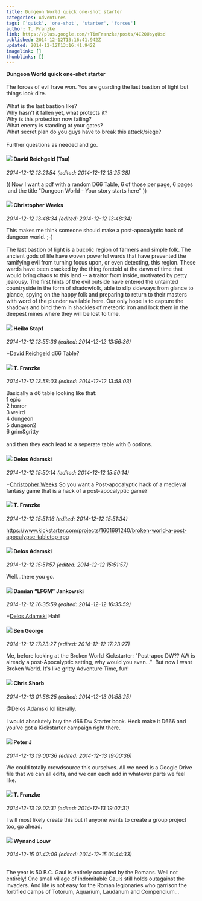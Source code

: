 ```yaml
---
title: Dungeon World quick one-shot starter
categories: Adventures
tags: ['quick', 'one-shot', 'starter', 'forces']
author: T. Franzke
link: https://plus.google.com/+TimFranzke/posts/4C2QUsyqUsd
published: 2014-12-12T13:16:41.942Z
updated: 2014-12-12T13:16:41.942Z
imagelink: []
thumblinks: []
---
```


<b>Dungeon World quick one-shot starter</b><br /><br />The forces of evil have won. You are guarding the last bastion of light but things look dire. <br /><br />What is the last bastion like?<br />Why hasn&#39;t it fallen yet, what protects it?<br />Why is this protection now failing?<br />What enemy is standing at your gates? <br />What secret plan do you guys have to break this attack/siege?<br /><br />Further questions as needed and go. 
<div id='comment z132dzmyjpfudx2cn23hutsxszipin4th'>
  <h4><img src='{{site.baseurl}}//images/avatars/101087642948316619884_photo.jpg'> David Reichgeld (Tsu)</h4>
      <p><cite>2014-12-12 13:21:54 (edited: 2014-12-12 13:25:38)</cite></p>
        <p>(( Now I want a pdf with a random D66 Table, 6 of those per page, 6 pages  and the title &quot;Dungeon World - Your story starts here&quot; )) </p>
</div>
        

<div id='comment z132dzmyjpfudx2cn23hutsxszipin4th'>
  <h4><img src='{{site.baseurl}}//images/avatars/117184575738442924541_photo.jpg'> Christopher Weeks</h4>
      <p><cite>2014-12-12 13:48:34 (edited: 2014-12-12 13:48:34)</cite></p>
        <p>This makes me think someone should make a post-apocalyptic hack of dungeon world. ;-)<br /><br />The last bastion of light is a bucolic region of farmers and simple folk. The ancient gods of life have woven powerful wards that have prevented the ramifying evil from turning focus upon, or even detecting, this region. These wards have been cracked by the thing foretold at the dawn of time that would bring chaos to this land -- a traitor from inside, motivated by petty jealousy. The first hints of the evil outside have entered the untainted countryside in the form of shadowfolk, able to slip sideways from glance to glance, spying on the happy folk and preparing to return to their masters with word of the plunder available here. Our only hope is to capture the shadows and bind them in shackles of meteoric iron and lock them in the deepest mines where they will be lost to time.</p>
</div>
        

<div id='comment z132dzmyjpfudx2cn23hutsxszipin4th'>
  <h4><img src='{{site.baseurl}}//images/avatars/107012091574553473494_photo.jpg'> Heiko Stapf</h4>
      <p><cite>2014-12-12 13:55:36 (edited: 2014-12-12 13:56:36)</cite></p>
        <p><span class="proflinkWrapper"><span class="proflinkPrefix">+</span><a class="proflink" href="https://plus.google.com/101087642948316619884" oid="101087642948316619884">David Reichgeld</a></span> d66 Table?</p>
</div>
        

<div id='comment z132dzmyjpfudx2cn23hutsxszipin4th'>
  <h4><img src='{{site.baseurl}}//images/avatars/110330901807759406775_photo.jpg'> T. Franzke</h4>
      <p><cite>2014-12-12 13:58:03 (edited: 2014-12-12 13:58:03)</cite></p>
        <p>Basically a d6 table looking like that:<br />1 epic <br />2 horror<br />3 weird<br />4 dungeon<br />5 dungeon2<br />6 grim&amp;gritty <br /><br />and then they each lead to a seperate table with 6 options. </p>
</div>
        

<div id='comment z132dzmyjpfudx2cn23hutsxszipin4th'>
  <h4><img src='{{site.baseurl}}//images/avatars/112189206383181484786_photo.jpg'> Delos Adamski</h4>
      <p><cite>2014-12-12 15:50:14 (edited: 2014-12-12 15:50:14)</cite></p>
        <p><span class="proflinkWrapper"><span class="proflinkPrefix">+</span><a class="proflink" href="https://plus.google.com/117184575738442924541" oid="117184575738442924541">Christopher Weeks</a></span> So you want a Post-apocalyptic hack of a medieval fantasy game that is a hack of a post-apocalyptic game?</p>
</div>
        

<div id='comment z132dzmyjpfudx2cn23hutsxszipin4th'>
  <h4><img src='{{site.baseurl}}//images/avatars/110330901807759406775_photo.jpg'> T. Franzke</h4>
      <p><cite>2014-12-12 15:51:16 (edited: 2014-12-12 15:51:34)</cite></p>
        <p><a href="https://www.kickstarter.com/projects/1601691240/broken-world-a-post-apocalypse-tabletop-rpg" class="ot-anchor">https://www.kickstarter.com/projects/1601691240/broken-world-a-post-apocalypse-tabletop-rpg</a></p>
</div>
        

<div id='comment z132dzmyjpfudx2cn23hutsxszipin4th'>
  <h4><img src='{{site.baseurl}}//images/avatars/112189206383181484786_photo.jpg'> Delos Adamski</h4>
      <p><cite>2014-12-12 15:51:57 (edited: 2014-12-12 15:51:57)</cite></p>
        <p>Well...there you go.</p>
</div>
        

<div id='comment z132dzmyjpfudx2cn23hutsxszipin4th'>
  <h4><img src='{{site.baseurl}}//images/avatars/100476170927206311405_photo.jpg'> Damian “LFGM” Jankowski</h4>
      <p><cite>2014-12-12 16:35:59 (edited: 2014-12-12 16:35:59)</cite></p>
        <p><span class="proflinkWrapper"><span class="proflinkPrefix">+</span><a class="proflink" href="https://plus.google.com/112189206383181484786" oid="112189206383181484786">Delos Adamski</a></span> Hah!</p>
</div>
        

<div id='comment z132dzmyjpfudx2cn23hutsxszipin4th'>
  <h4><img src='{{site.baseurl}}//images/avatars/104241865223099391124_photo.jpg'> Ben George</h4>
      <p><cite>2014-12-12 17:23:27 (edited: 2014-12-12 17:23:27)</cite></p>
        <p>Me, before looking at the Broken World Kickstarter: &quot;Post-apoc DW?? AW is already a post-Apocalyptic setting, why would you even...&quot;  But now I want Broken World. It&#39;s like gritty Adventure Time, fun!</p>
</div>
        

<div id='comment z132dzmyjpfudx2cn23hutsxszipin4th'>
  <h4><img src='{{site.baseurl}}//images/avatars/116785724378741876952_photo.jpg'> Chris Shorb</h4>
      <p><cite>2014-12-13 01:58:25 (edited: 2014-12-13 01:58:25)</cite></p>
        <p>@Delos Adamski lol literally. <br /><br />I would absolutely buy the d66 Dw Starter book. Heck make it D666 and you&#39;ve got a Kickstarter campaign right there. <br /></p>
</div>
        

<div id='comment z132dzmyjpfudx2cn23hutsxszipin4th'>
  <h4><img src='{{site.baseurl}}//images/avatars/113692337653837882568_photo.jpg'> Peter J</h4>
      <p><cite>2014-12-13 19:00:36 (edited: 2014-12-13 19:00:36)</cite></p>
        <p>We could totally crowdsource this ourselves. All we need is a Google Drive file that we can all edits, and we can each add in whatever parts we feel like.</p>
</div>
        

<div id='comment z132dzmyjpfudx2cn23hutsxszipin4th'>
  <h4><img src='{{site.baseurl}}//images/avatars/110330901807759406775_photo.jpg'> T. Franzke</h4>
      <p><cite>2014-12-13 19:02:31 (edited: 2014-12-13 19:02:31)</cite></p>
        <p>I will most likely create this but if anyone wants to create a group project too, go ahead. </p>
</div>
        

<div id='comment z132dzmyjpfudx2cn23hutsxszipin4th'>
  <h4><img src='{{site.baseurl}}//images/avatars/111256963556395023796_photo.jpg'> Wynand Louw</h4>
      <p><cite>2014-12-15 01:42:09 (edited: 2014-12-15 01:44:33)</cite></p>
        <p><br />The year is 50 B.C. Gaul is entirely occupied by the Romans. Well not entirely! One small village of indomitable Gauls still holds outagainst the invaders. And life is not easy for the Roman legionaries who garrison the fortified camps of Totorum, Aquarium, Laudanum and Compendium...</p>
</div>
        